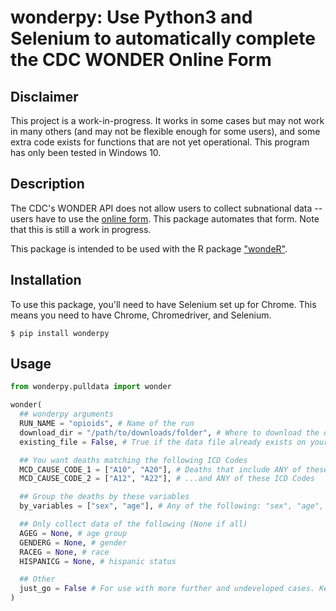 # wonderpy: Use Python3 and Selenium to automatically complete the CDC WONDER Online Form

## Disclaimer
This project is a work-in-progress. It works in some cases but may not work in many others (and may not be flexible enough for some users), and some extra code exists for functions that are not yet operational. This program has only been tested in Windows 10.


## Description
The CDC's WONDER API does not allow users to collect subnational data -- users have to use the [online form](https://wonder.cdc.gov/mcd-icd10.html). This package automates that form. Note that this is still a work in progress.

This package is intended to be used with the R package ["wondeR"](https://www.github.com/tlcaputi/wondeR).

## Installation

To use this package, you'll need to have Selenium set up for Chrome. This means you need to have Chrome, Chromedriver, and Selenium.

```
$ pip install wonderpy
```


## Usage

```python
from wonderpy.pulldata import wonder

wonder(
  ## wonderpy arguments
  RUN_NAME = "opioids", # Name of the run
  download_dir = "/path/to/downloads/folder", # Where to download the data
  existing_file = False, # True if the data file already exists on your local computer

  ## You want deaths matching the following ICD Codes
  MCD_CAUSE_CODE_1 = ["A10", "A20"], # Deaths that include ANY of these ICD Codes
  MCD_CAUSE_CODE_2 = ["A12", "A22"], # ...and ANY of these ICD Codes

  ## Group the deaths by these variables
  by_variables = ["sex", "age"], # Any of the following: "sex", "age", "race", "hispanic", "state", "year", "month"

  ## Only collect data of the following (None if all)
  AGEG = None, # age group
  GENDERG = None, # gender
  RACEG = None, # race
  HISPANICG = None, # hispanic status

  ## Other
  just_go = False # For use with more further and undeveloped cases. Keep as False.
)

```
